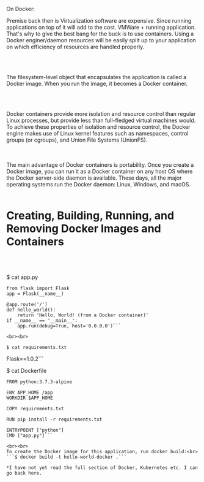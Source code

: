 On Docker:

Premise back then is Virtualization software are expensive. Since running
applications on top of it will add to the cost. VMWare + running application. 
That's why to give the best bang for the buck is to use containers.
Using a Docker  enginer/daemon resources will be easily split up to your application on which efficiency of resources are handled properly.

<br><br>

The filesystem-level object that encapsulates the
application is called a Docker image. When you run the image, it becomes
a Docker container.

<br><br>

Docker containers provide more isolation and resource control than
regular Linux processes, but provide less than full-fledged virtual
machines would. To achieve these properties of isolation and resource
control, the Docker engine makes use of Linux kernel features such as
namespaces, control groups (or cgroups), and Union File Systems
(UnionFS).

<br><br>
The main advantage of Docker containers is portability. Once you create a
Docker image, you can run it as a Docker container on any host OS where
the Docker server-side daemon is available. These days, all the major
operating systems run the Docker daemon: Linux, Windows, and macOS.
<br><br>

<h1>Creating, Building, Running, and Removing
Docker Images and Containers</h1>

<br><br>

$ cat app.py
```
from flask import Flask
app = Flask(__name__)

@app.route('/')
def hello_world():
    return 'Hello, World! (from a Docker container)'
if __name__ == '__main__':
    app.run(debug=True, host='0.0.0.0')```

<br><br>

$ cat requirements.txt
```
Flask==1.0.2```

$ cat Dockerfile
```
FROM python:3.7.3-alpine

ENV APP_HOME /app
WORKDIR $APP_HOME

COPY requirements.txt

RUN pip install -r requirements.txt

ENTRYPOINT ["python"]
CMD ["app.py"]```

<br><br>
To create the Docker image for this application, run docker build:<br>
```$ docker build -t hello-world-docker .```

*I have not yet read the full section of Docker, Kubernetes etc. I can go back here. 